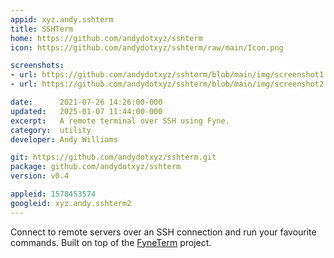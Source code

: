 ```yaml
---
appid: xyz.andy.sshterm
title: SSHTerm
home: https://github.com/andydotxyz/sshterm
icon: https://github.com/andydotxyz/sshterm/raw/main/Icon.png

screenshots:
- url: https://github.com/andydotxyz/sshterm/blob/main/img/screenshot1.png?raw=true
- url: https://github.com/andydotxyz/sshterm/blob/main/img/screenshot2.png?raw=true

date:      2021-07-26 14:26:00-000
updated:   2025-01-07 11:44:00-000
excerpt:   A remote terminal over SSH using Fyne.
category:  utility
developer: Andy Williams

git: https://github.com/andydotxyz/sshterm.git
package: github.com/andydotxyz/sshterm
version: v0.4

appleid: 1578453574
googleid: xyz.andy.sshterm2
---
```


Connect to remote servers over an SSH connection and run your favourite commands.
Built on top of the [FyneTerm](https://github.com/fyne-io/terminal) project.
